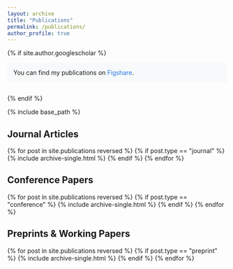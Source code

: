 ```yaml
---
layout: archive
title: "Publications"
permalink: /publications/
author_profile: true
---
```


{% if site.author.googlescholar %}
  <div class="wordwrap">You can find my publications on <a href="https://figshare.com/authors/Burak_Erdil_Bi_er/20504651" target="_blank">Figshare</a>.</div>
{% endif %}

{% include base_path %}

<h2>Journal Articles</h2>
<div class="publications">
  {% for post in site.publications reversed %}
    {% if post.type == "journal" %}
      {% include archive-single.html %}
    {% endif %}
  {% endfor %}
</div>

<h2>Conference Papers</h2>
<div class="publications">
  {% for post in site.publications reversed %}
    {% if post.type == "conference" %}
      {% include archive-single.html %}
    {% endif %}
  {% endfor %}
</div>

<h2>Preprints & Working Papers</h2>
<div class="publications">
  {% for post in site.publications reversed %}
    {% if post.type == "preprint" %}
      {% include archive-single.html %}
    {% endif %}
  {% endfor %}
</div>

<style>
.publications {
  margin-bottom: 2em;
}

.publications .archive__item-title {
  margin-top: 1em;
  font-size: 1em;
}

.publications .archive__item-excerpt {
  margin-top: 0.5em;
  font-size: 0.9em;
  line-height: 1.5;
}

.wordwrap {
  margin-bottom: 2em;
  padding: 1em;
  background: #f8f9fa;
  border-radius: 4px;
}

.wordwrap a {
  color: #2a76dd;
  text-decoration: none;
}

.wordwrap a:hover {
  text-decoration: underline;
}
</style>
